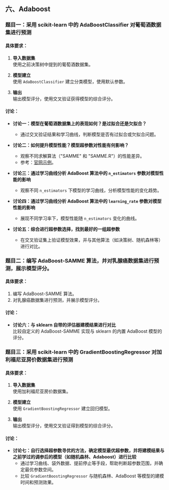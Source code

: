 ## 六、Adaboost

### 题目一：采用 scikit-learn 中的 AdaBoostClassifier 对葡萄酒数据集进行预测

#### 具体要求：

1. **导入数据集**  
   使用之前决策树中提到的葡萄酒数据集。

2. **模型建立**  
   使用 `AdaBoostClassifier` 建立分类模型，使用默认参数。

3. **输出**  
   输出模型评分，使用交叉验证获得模型的综合评分。

#### 讨论：

- **讨论一：模型在葡萄酒数据集上的表现如何？是过拟合还是欠拟合？**
   - 通过交叉验证结果和学习曲线，判断模型是否有过拟合或欠拟合问题。

- **讨论二：如何提升模型性能？模型超参数对性能有何影响？**  
   - 观察不同求解算法（"SAMME" 和 "SAMME.R"）的性能差异。  
   - 参考：[官网示例](https://scikit-learn.org/stable/auto_examples/ensemble/plot_adaboost_hastie_10_2.html#sphx-glr-auto-examples-ensemble-plot-adaboost-hastie-10-2-py)。

- **讨论三：通过学习曲线分析 AdaBoost 算法中的 `n_estimators` 参数对模型性能的影响**  
   - 观察不同 `n_estimators` 下模型的学习曲线，分析模型性能的变化趋势。

- **讨论四：通过学习曲线分析 AdaBoost 算法中的 `learning_rate` 参数对模型性能的影响**  
   - 展现不同学习率下，模型性能随 `n_estimators` 变化的曲线。

- **讨论五：综合进行超参数选择，找到最好的一组超参数**  
   - 在交叉验证集上验证模型效果，并与其他算法（如决策树、随机森林等）进行对比。

### 题目二：编写 AdaBoost-SAMME 算法，并对乳腺癌数据集进行预测，展示模型评分。

#### 具体要求：

1. 编写 AdaBoost-SAMME 算法。
2. 对乳腺癌数据集进行预测，并展示模型评分。

#### 讨论：

- **讨论六：与 sklearn 自带的评估器建模结果进行对比**  
   比较自定义的 AdaBoost-SAMME 实现与 sklearn 的内置 AdaBoost 模型的评分。

### 题目三：采用 scikit-learn 中的 GradientBoostingRegressor 对加利福尼亚房价数据集进行预测

#### 具体要求：

1. **导入数据集**  
   使用加利福尼亚房价数据集。

2. **模型建立**  
   使用 `GradientBoostingRegressor` 建立回归模型。

3. **输出**  
   输出模型评分，使用交叉验证得到模型的综合评分。

#### 讨论：

- **讨论七：自行选择超参数寻优的方法，确定模型最优超参数，并将建模结果与之前学过的调参后的模型（如随机森林、Adaboost）进行比较**  
   - 通过学习曲线、袋外数据、提前停止等手段，帮助判断超参数范围，并确定最优参数空间。  
   - 比较 `GradientBoostingRegressor` 与随机森林、AdaBoost 等模型的建模时间和预测效果。
